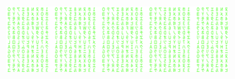 ![Matrix SVG](https://raw.githubusercontent.com/lucaszcai/lucaszcai/master/matrix.svg)

<!--
![alt text](https://media.giphy.com/media/jluE44PLcQSli/giphy.gif)
![alt text](https://media.giphy.com/media/39GAXpLVKvYRO/giphy.gif)
![alt text](https://media.giphy.com/media/qgkrtsDy4MhLq/giphy.gif)
![alt text](https://media.giphy.com/media/slVWEctHZKvWU/giphy.gif)
-->
